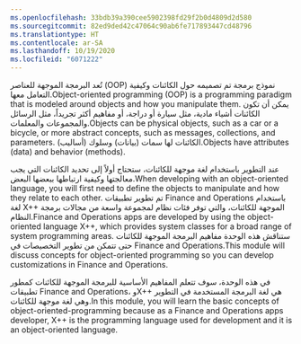 ```yaml
---
ms.openlocfilehash: 33bdb39a390cee5902398fd29f2b0d4809d2d580
ms.sourcegitcommit: 82ed9ded42c47064c90ab6fe717893447cd48796
ms.translationtype: HT
ms.contentlocale: ar-SA
ms.lasthandoff: 10/19/2020
ms.locfileid: "6071222"
---
```

<span data-ttu-id="ef7e4-101">تُعد البرمجة الموجهة للعناصر (OOP) نموذج برمجة تم تصميمه حول الكائنات وكيفية التعامل معها.</span><span class="sxs-lookup"><span data-stu-id="ef7e4-101">Object-oriented programming (OOP) is a programming paradigm that is modeled around objects and how you manipulate them.</span></span> <span data-ttu-id="ef7e4-102">يمكن أن تكون الكائنات أشياء مادية، مثل سيارة أو دراجة، أو مفاهيم أكثر تجريداً، مثل الرسائل والمجموعات والمعلمات.</span><span class="sxs-lookup"><span data-stu-id="ef7e4-102">Objects can be physical objects, such as a car or a bicycle, or more abstract concepts, such as messages, collections, and parameters.</span></span> <span data-ttu-id="ef7e4-103">الكائنات لها سمات (بيانات) وسلوك (أساليب).</span><span class="sxs-lookup"><span data-stu-id="ef7e4-103">Objects have attributes (data) and behavior (methods).</span></span>

<span data-ttu-id="ef7e4-104">عند التطوير باستخدام لغة موجهة للكائنات، ستحتاج أولاً إلى تحديد الكائنات التي يجب معالجتها وكيفية ارتباطها ببعضها البعض.</span><span class="sxs-lookup"><span data-stu-id="ef7e4-104">When developing with an object-oriented language, you will first need to define the objects to manipulate and how they relate to each other.</span></span> <span data-ttu-id="ef7e4-105">تم تطوير تطبيقات Finance and Operations باستخدام لغة X++ الموجهة للكائنات، والتي توفر فئات نظام لمجموعة واسعة من مجالات برمجة النظام.</span><span class="sxs-lookup"><span data-stu-id="ef7e4-105">Finance and Operations apps are developed by using the object-oriented language X++, which provides system classes for a broad range of system programming areas.</span></span> <span data-ttu-id="ef7e4-106">ستناقش هذه الوحدة مفاهيم البرمجة الموجهة للكائنات حتى تتمكن من تطوير التخصيصات في Finance and Operations.</span><span class="sxs-lookup"><span data-stu-id="ef7e4-106">This module will discuss concepts for object-oriented programming so you can develop customizations in Finance and Operations.</span></span> 

<span data-ttu-id="ef7e4-107">في هذه الوحدة، سوف تتعلم المفاهيم الأساسية للبرمجة الموجهة للكائنات كمطور تطبيقات Finance and Operations، وX++ هي لغة البرمجة المستخدمة في التطوير وهي لغة موجهة للكائنات.</span><span class="sxs-lookup"><span data-stu-id="ef7e4-107">In this module, you will learn the basic concepts of object-oriented-programming because as a Finance and Operations apps developer, X++ is the programming language used for development and it is an object-oriented language.</span></span>
  